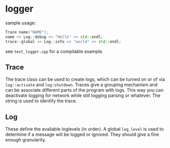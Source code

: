 # logger

sample usage:
```cpp
Trace name("NAME");
name << Log::debug << "Hello" << std::endl;
trace::global << Log::info << "world" << std::endl;
```

see `test_logger.cpp` for a compilable example.

## Trace
The trace class can be used to create logs, which can be turned on or of via
`log::activate` and `log:shutdown`. Traces give a grouping mechanism and can be
associate different parts of the program with logs. This way you can deactivate
logging for network while still logging parsing or whatever. The string is used
to identify the trace.

## Log
These define the available loglevels (in order). A global `log_level` is used to
determine if a message will be logged or ignored. They should give a fine enough
granularity.

